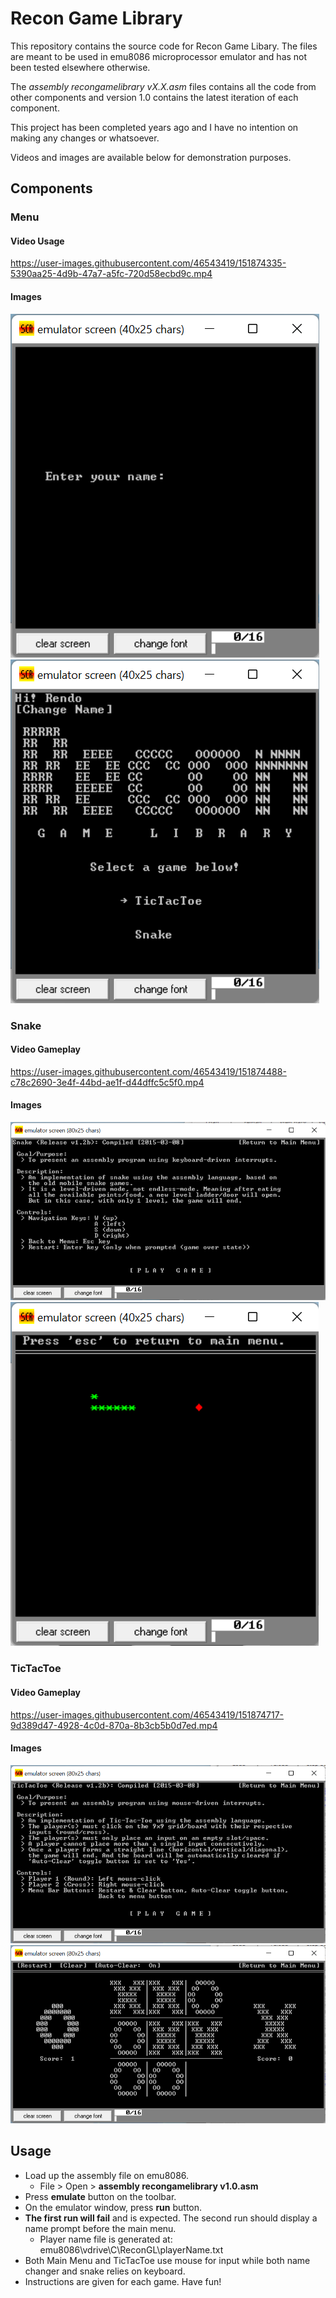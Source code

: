 # Recon Game Library

This repository contains the source code for Recon Game Libary. The files are meant to be used in emu8086 microprocessor emulator and has not been tested elsewhere otherwise. 

The *assembly recongamelibrary vX.X.asm* files contains all the code from other components and version 1.0 contains the latest iteration of each component.

This project has been completed years ago and I have no intention on making any changes or whatsoever. 

Videos and images are available below for demonstration purposes.

## Components

### Menu

#### Video Usage
https://user-images.githubusercontent.com/46543419/151874335-5390aa25-4d9b-47a7-a5fc-720d58ecbd9c.mp4

#### Images
![menu name prompt](docs/menu-nameprompt-image.png)
![menu](docs/menu-image.png)

### Snake

#### Video Gameplay
https://user-images.githubusercontent.com/46543419/151874488-c78c2690-3e4f-44bd-ae1f-d44dffc5c5f0.mp4

#### Images
![snake instructions](docs/snake-instruction-image.png)
![snake](docs/snake-image.png)

### TicTacToe

#### Video Gameplay
https://user-images.githubusercontent.com/46543419/151874717-9d389d47-4928-4c0d-870a-8b3cb5b0d7ed.mp4

#### Images
![tictactoe instructions](docs/tictactoe-instruction-image.png)
![tictactoe](docs/tictactoe-image.png)

## Usage

- Load up the assembly file on emu8086.
  - File > Open > **assembly recongamelibrary v1.0.asm**
- Press **emulate** button on the toolbar.
- On the emulator window, press **run** button.
- **The first run will fail** and is expected. The second run should display a name prompt before the main menu.
  - Player name file is generated at: emu8086\vdrive\C\ReconGL\playerName.txt
- Both Main Menu and TicTacToe use mouse for input while both name changer and snake relies on keyboard. 
- Instructions are given for each game. Have fun!
